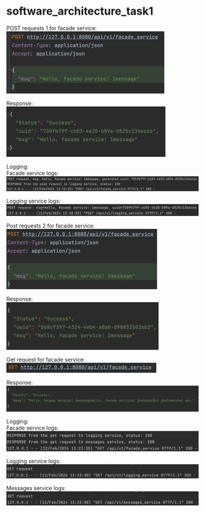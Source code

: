# software_architecture_task1

POST requests 1 for facade service:<br>
![img.png](img.png)

Response:<br>
![img_1.png](img_1.png)

Logging:<br>
Facade service logs:<br>
![img_2.png](img_2.png)

Logging service logs:<br>
![img_3.png](img_3.png)

Post requests 2 for facade service:<br>
![img_4.png](img_4.png)

Response:<br>
![img_5.png](img_5.png)

Get request for facade service:<br>
![img_6.png](img_6.png)

Response:<br>
![img_7.png](img_7.png)

Logging:<br>
Facade service logs:<br>
![img_8.png](img_8.png)

Logging service logs:<br>
![img_9.png](img_9.png)

Messages service logs:<br>
![img_10.png](img_10.png)

